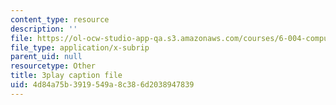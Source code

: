 ```yaml
---
content_type: resource
description: ''
file: https://ol-ocw-studio-app-qa.s3.amazonaws.com/courses/6-004-computation-structures-spring-2017/4d84a75b3919549a8c386d2038947839_q38KAGAKORk.vtt
file_type: application/x-subrip
parent_uid: null
resourcetype: Other
title: 3play caption file
uid: 4d84a75b-3919-549a-8c38-6d2038947839
---
```

